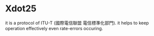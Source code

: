 # Xdot25

it is a protocol of ITU-T (國際電信聯盟 電信標準化部門). it helps to keep operation effectively even rate-errors occuring.

